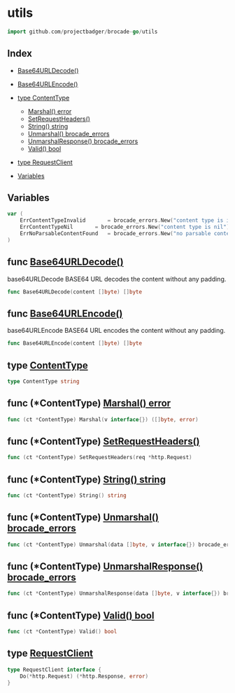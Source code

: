 
# utils

```go
import github.com/projectbadger/brocade-go/utils
```

## Index

- [Base64URLDecode()](#func-base64urldecode)
- [Base64URLEncode()](#func-base64urlencode)

- [type ContentType](#type-contenttype)
  - [Marshal() error](#func-contenttype-marshal-error)
  - [SetRequestHeaders()](#func-contenttype-setrequestheaders)
  - [String() string](#func-contenttype-string-string)
  - [Unmarshal() brocade_errors](#func-contenttype-unmarshal-brocade_errors)
  - [UnmarshalResponse() brocade_errors](#func-contenttype-unmarshalresponse-brocade_errors)
  - [Valid() bool](#func-contenttype-valid-bool)
- [type RequestClient](#type-requestclient)
- [Variables](#variables)

## Variables
```go
var (
	ErrContentTypeInvalid		= brocade_errors.New("content type is invalid")
	ErrContentTypeNil		= brocade_errors.New("content type is nil")
	ErrNoParsableContentFound	= brocade_errors.New("no parsable content found")
)

```

## func [Base64URLDecode()](<utils.go#L15>)

base64URLDecode BASE64 URL decodes the content without
any padding.


```go
func Base64URLDecode(content []byte) []byte
```
## func [Base64URLEncode()](<utils.go#L7>)

base64URLEncode BASE64 URL encodes the content without
any padding.


```go
func Base64URLEncode(content []byte) []byte
```


## type [ContentType](<types.go#L11>)
```go
type ContentType string
```

## func (*ContentType) [Marshal() error](<types.go#L134>)

```go
func (ct *ContentType) Marshal(v interface{}) ([]byte, error)
```
## func (*ContentType) [SetRequestHeaders()](<types.go#L13>)

```go
func (ct *ContentType) SetRequestHeaders(req *http.Request)
```
## func (*ContentType) [String() string](<types.go#L30>)

```go
func (ct *ContentType) String() string
```
## func (*ContentType) [Unmarshal() brocade_errors](<types.go#L37>)

```go
func (ct *ContentType) Unmarshal(data []byte, v interface{}) brocade_errors.BrocadeErr
```
## func (*ContentType) [UnmarshalResponse() brocade_errors](<types.go#L50>)

```go
func (ct *ContentType) UnmarshalResponse(data []byte, v interface{}) brocade_errors.BrocadeErr
```
## func (*ContentType) [Valid() bool](<types.go#L18>)

```go
func (ct *ContentType) Valid() bool
```

## type [RequestClient](<types.go#L147>)
```go
type RequestClient interface {
	Do(*http.Request) (*http.Response, error)
}
```

